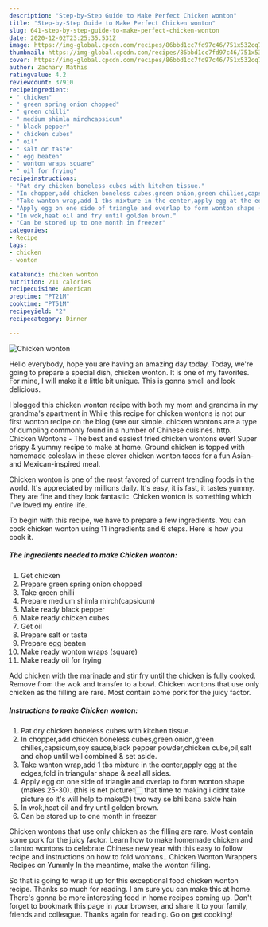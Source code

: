 ```yaml
---
description: "Step-by-Step Guide to Make Perfect Chicken wonton"
title: "Step-by-Step Guide to Make Perfect Chicken wonton"
slug: 641-step-by-step-guide-to-make-perfect-chicken-wonton
date: 2020-12-02T23:25:35.531Z
image: https://img-global.cpcdn.com/recipes/86bbd1cc7fd97c46/751x532cq70/chicken-wonton-recipe-main-photo.jpg
thumbnail: https://img-global.cpcdn.com/recipes/86bbd1cc7fd97c46/751x532cq70/chicken-wonton-recipe-main-photo.jpg
cover: https://img-global.cpcdn.com/recipes/86bbd1cc7fd97c46/751x532cq70/chicken-wonton-recipe-main-photo.jpg
author: Zachary Mathis
ratingvalue: 4.2
reviewcount: 37910
recipeingredient:
- " chicken"
- " green spring onion chopped"
- " green chilli"
- " medium shimla mirchcapsicum"
- " black pepper"
- " chicken cubes"
- " oil"
- " salt or taste"
- " egg beaten"
- " wonton wraps square"
- " oil for frying"
recipeinstructions:
- "Pat dry chicken boneless cubes with kitchen tissue."
- "In chopper,add chicken boneless cubes,green onion,green chilies,capsicum,soy sauce,black pepper powder,chicken cube,oil,salt and chop until well combined &amp; set aside."
- "Take wanton wrap,add 1 tbs mixture in the center,apply egg at the edges,fold in triangular shape &amp; seal all sides."
- "Apply egg on one side of triangle and overlap to form wonton shape (makes 25-30). (this is net picture👇🏻 that time to making i didnt take picture so it&#39;s will help to make😊) two way se bhi bana sakte hain"
- "In wok,heat oil and fry until golden brown."
- "Can be stored up to one month in freezer"
categories:
- Recipe
tags:
- chicken
- wonton

katakunci: chicken wonton 
nutrition: 211 calories
recipecuisine: American
preptime: "PT21M"
cooktime: "PT51M"
recipeyield: "2"
recipecategory: Dinner

---
```



![Chicken wonton](https://img-global.cpcdn.com/recipes/86bbd1cc7fd97c46/751x532cq70/chicken-wonton-recipe-main-photo.jpg)

Hello everybody, hope you are having an amazing day today. Today, we're going to prepare a special dish, chicken wonton. It is one of my favorites. For mine, I will make it a little bit unique. This is gonna smell and look delicious.

I blogged this chicken wonton recipe with both my mom and grandma in my grandma&#39;s apartment in While this recipe for chicken wontons is not our first wonton recipe on the blog (see our simple. chicken wontons are a type of dumpling commonly found in a number of Chinese cuisines. http. Chicken Wontons - The best and easiest fried chicken wontons ever! Super crispy &amp; yummy recipe to make at home. Ground chicken is topped with homemade coleslaw in these clever chicken wonton tacos for a fun Asian- and Mexican-inspired meal.

Chicken wonton is one of the most favored of current trending foods in the world. It's appreciated by millions daily. It's easy, it is fast, it tastes yummy. They are fine and they look fantastic. Chicken wonton is something which I've loved my entire life.


To begin with this recipe, we have to prepare a few ingredients. You can cook chicken wonton using 11 ingredients and 6 steps. Here is how you cook it.

<!--inarticleads1-->

##### The ingredients needed to make Chicken wonton:

1. Get  chicken
1. Prepare  green spring onion chopped
1. Take  green chilli
1. Prepare  medium shimla mirch(capsicum)
1. Make ready  black pepper
1. Make ready  chicken cubes
1. Get  oil
1. Prepare  salt or taste
1. Prepare  egg beaten
1. Make ready  wonton wraps (square)
1. Make ready  oil for frying


Add chicken with the marinade and stir fry until the chicken is fully cooked. Remove from the wok and transfer to a bowl. Chicken wontons that use only chicken as the filling are rare. Most contain some pork for the juicy factor. 

<!--inarticleads2-->

##### Instructions to make Chicken wonton:

1. Pat dry chicken boneless cubes with kitchen tissue.
1. In chopper,add chicken boneless cubes,green onion,green chilies,capsicum,soy sauce,black pepper powder,chicken cube,oil,salt and chop until well combined &amp; set aside.
1. Take wanton wrap,add 1 tbs mixture in the center,apply egg at the edges,fold in triangular shape &amp; seal all sides.
1. Apply egg on one side of triangle and overlap to form wonton shape (makes 25-30). (this is net picture👇🏻 that time to making i didnt take picture so it&#39;s will help to make😊) two way se bhi bana sakte hain
1. In wok,heat oil and fry until golden brown.
1. Can be stored up to one month in freezer


Chicken wontons that use only chicken as the filling are rare. Most contain some pork for the juicy factor. Learn how to make homemade chicken and cilantro wontons to celebrate Chinese new year with this easy to follow recipe and instructions on how to fold wontons.. Chicken Wonton Wrappers Recipes on Yummly In the meantime, make the wonton filling. 

So that is going to wrap it up for this exceptional food chicken wonton recipe. Thanks so much for reading. I am sure you can make this at home. There's gonna be more interesting food in home recipes coming up. Don't forget to bookmark this page in your browser, and share it to your family, friends and colleague. Thanks again for reading. Go on get cooking!
